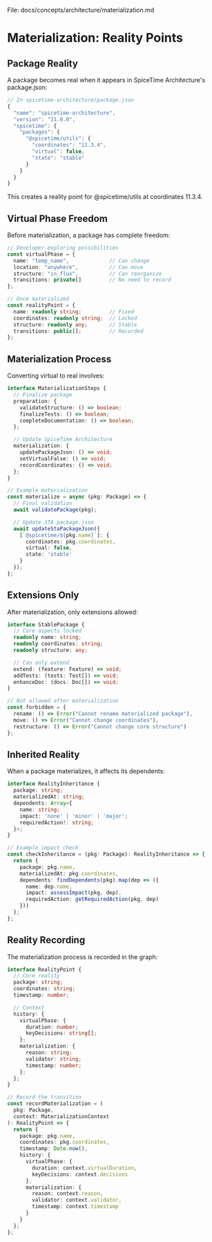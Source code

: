 File: docs/concepts/architecture/materialization.md

# Materialization: Reality Points

## Package Reality

A package becomes real when it appears in SpiceTime Architecture's package.json:

```typescript
// In spicetime-architecture/package.json
{
  "name": "spicetime-architecture",
  "version": "11.0.0",
  "spicetime": {
    "packages": {
      "@spicetime/utils": {
        "coordinates": "11.3.4",
        "virtual": false,
        "state": "stable"
      }
    }
  }
}
```

This creates a reality point for @spicetime/utils at coordinates 11.3.4.

## Virtual Phase Freedom

Before materialization, a package has complete freedom:

```typescript
// Developer exploring possibilities
const virtualPhase = {
  name: "temp_name",             // Can change
  location: "anywhere",          // Can move
  structure: "in_flux",          // Can reorganize
  transitions: private[]         // No need to record
};

// Once materialized
const realityPoint = {
  name: readonly string;         // Fixed
  coordinates: readonly string;  // Locked
  structure: readonly any;       // Stable
  transitions: public[];         // Recorded
};
```

## Materialization Process

Converting virtual to real involves:

```typescript
interface MaterializationSteps {
  // Finalize package
  preparation: {
    validateStructure: () => boolean;
    finalizeTests: () => boolean;
    completeDocumentation: () => boolean;
  };

  // Update SpiceTime Architecture
  materialization: {
    updatePackageJson: () => void;
    setVirtualFalse: () => void;
    recordCoordinates: () => void;
  };
}

// Example materialization
const materialize = async (pkg: Package) => {
  // Final validation
  await validatePackage(pkg);

  // Update STA package.json
  await updateStaPackageJson({
    [`@spicetime/${pkg.name}`]: {
      coordinates: pkg.coordinates,
      virtual: false,
      state: 'stable'
    }
  });
};
```

## Extensions Only

After materialization, only extensions allowed:

```typescript
interface StablePackage {
  // Core aspects locked
  readonly name: string;
  readonly coordinates: string;
  readonly structure: any;

  // Can only extend
  extend: (feature: Feature) => void;
  addTests: (tests: Test[]) => void;
  enhanceDoc: (docs: Doc[]) => void;
}

// Not allowed after materialization
const forbidden = {
  rename: () => Error("Cannot rename materialized package"),
  move: () => Error("Cannot change coordinates"),
  restructure: () => Error("Cannot change core structure")
};
```

## Inherited Reality

When a package materializes, it affects its dependents:

```typescript
interface RealityInheritance {
  package: string;
  materializedAt: string;
  dependents: Array<{
    name: string;
    impact: 'none' | 'minor' | 'major';
    requiredAction?: string;
  }>;
}

// Example impact check
const checkInheritance = (pkg: Package): RealityInheritance => {
  return {
    package: pkg.name,
    materializedAt: pkg.coordinates,
    dependents: findDependents(pkg).map(dep => ({
      name: dep.name,
      impact: assessImpact(pkg, dep),
      requiredAction: getRequiredAction(pkg, dep)
    }))
  };
};
```

## Reality Recording

The materialization process is recorded in the graph:

```typescript
interface RealityPoint {
  // Core reality
  package: string;
  coordinates: string;
  timestamp: number;

  // Context
  history: {
    virtualPhase: {
      duration: number;
      keyDecisions: string[];
    };
    materialization: {
      reason: string;
      validator: string;
      timestamp: number;
    };
  };
}

// Record the transition
const recordMaterialization = (
  pkg: Package,
  context: MaterializationContext
): RealityPoint => {
  return {
    package: pkg.name,
    coordinates: pkg.coordinates,
    timestamp: Date.now(),
    history: {
      virtualPhase: {
        duration: context.virtualDuration,
        keyDecisions: context.decisions
      },
      materialization: {
        reason: context.reason,
        validator: context.validator,
        timestamp: context.timestamp
      }
    }
  };
};
```